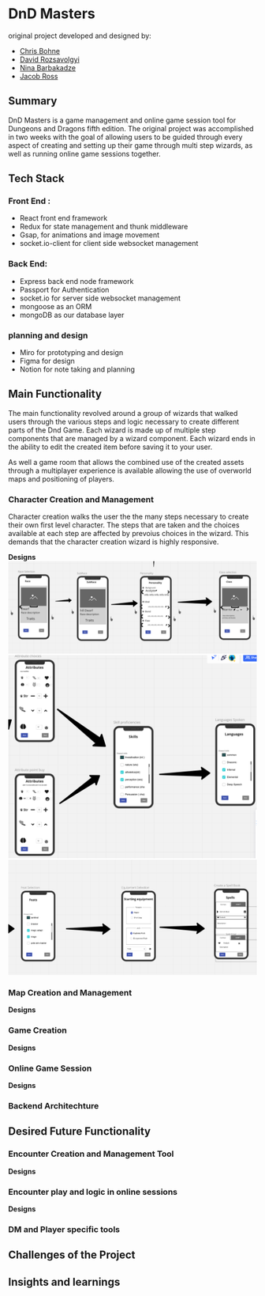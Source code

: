 # DnD Masters

original project developed and designed by:

- [Chris Bohne](https://github.com/chrisbohne)
- [David Rozsavolgyi](https://github.com/muraminsav)
- [Nina Barbakadze](https://github.com/ninabarbakadze)
- [Jacob Ross](https://github.com/JakeJustLearning)

## Summary

DnD Masters is a game management and online game session tool for Dungeons and Dragons fifth edition. The original project was accomplished in two weeks with the goal of allowing users to be guided through every aspect of creating and setting up their game through multi step wizards, as well as running online game sessions together.

## Tech Stack

### Front End :

- React front end framework
- Redux for state management and thunk middleware
- Gsap, for animations and image movement
- socket.io-client for client side websocket management

### Back End:

- Express back end node framework
- Passport for Authentication
- socket.io for server side websocket management
- mongoose as an ORM
- mongoDB as our database layer

### planning and design

- Miro for prototyping and design
- Figma for design
- Notion for note taking and planning

## Main Functionality

The main functionality revolved around a group of wizards that walked users through the various steps and logic necessary to create different parts of the Dnd Game. Each wizard is made up of multiple step components that are managed by a wizard component. Each wizard ends in the ability to edit the created item before saving it to your user.

As well a game room that allows the combined use of the created assets through a multiplayer experience is available allowing the use of overworld maps and positioning of players.

### Character Creation and Management

Character creation walks the user the the many steps necessary to create their own first level character. The steps that are taken and the choices available at each step are affected by prevoius choices in the wizard. This demands that the character creation wizard is highly responsive.

**Designs**
![race and class selection](demoAssets/characterWizardPhotos/RaceClass.png) ![attributes and languses](demoAssets/characterWizardPhotos/attributesLanguages.png)![feats and spells](demoAssets/characterWizardPhotos/featsSpells.png)

### Map Creation and Management

**Designs**

### Game Creation

**Designs**

### Online Game Session

**Designs**

### Backend Architechture

## Desired Future Functionality

### Encounter Creation and Management Tool

**Designs**

### Encounter play and logic in online sessions

**Designs**

### DM and Player specific tools

###

## Challenges of the Project

## Insights and learnings
